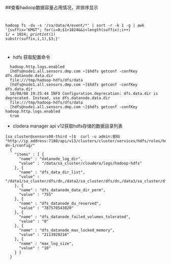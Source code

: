 ##查看hadoop数据容量占用情况，并排序显示
<code>

hadoop fs -du -s '/sa/data/4/event/*' | sort -r -k 1 -g | awk '{suffix="KMGT"; for(i=0;$1>1024&&i<length(suffix);i++) $1/=1024; print int($1) substr(suffix,i,1),$3;}'

</code>

* hdfs 获取配置命令

```
  hadoop.http.logs.enabled
  [hdfs@node1.all.sensors.dmp.com ~]$hdfs getconf -confKey dfs.datanode.data.dir
  file:///tmp/hadoop-hdfs/dfs/data
  [hdfs@node1.all.sensors.dmp.com ~]$hdfs getconf -confKey dfs.data.dir
  18/08/08 19:25:44 INFO Configuration.deprecation: dfs.data.dir is deprecated. Instead, use dfs.datanode.data.dir
  file:///tmp/hadoop-hdfs/dfs/data
  [hdfs@node1.all.sensors.dmp.com ~]$hdfs getconf -confKey hadoop.http.logs.enabled
  true
```
* clodera manager api v12获取hdfs存储的数据目录列表
```
[sa_cluster@sensors08-third ~]$  curl -u admin:密码 "http://ip_address:7180/api/v13/clusters/cluster/services/hdfs/roles/hdfs-dn-1/config/"
  {
    "items" : [ {
      "name" : "datanode_log_dir",
      "value" : "/data/sa_cluster/cloudera/logs/hadoop-hdfs"
    }, {
      "name" : "dfs_data_dir_list",
      "value" : "/data1/sa_cluster/dfs/dn,/data2/sa_cluster/dfs/dn,/data3/sa_cluster/dfs/dn,/data4/sa_cluster/dfs/dn"
    }, {
      "name" : "dfs_datanode_data_dir_perm",
      "value" : "755"
    }, {
      "name" : "dfs_datanode_du_reserved",
      "value" : "787570543820"
    }, {
      "name" : "dfs_datanode_failed_volumes_tolerated",
      "value" : "0"
    }, {
      "name" : "dfs_datanode_max_locked_memory",
      "value" : "2113929216"
    }, {
      "name" : "max_log_size",
      "value" : "10"
    } ]
  }
```
